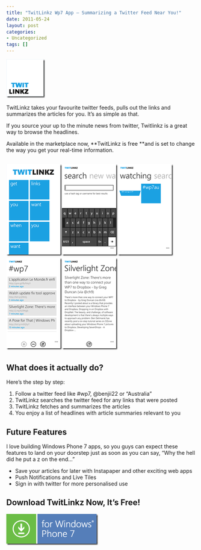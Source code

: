 ```yaml
---
title: "TwitLinkz Wp7 App – Summarizing a Twitter Feed Near You!"
date: 2011-05-24
layout: post
categories:
- Uncategorized
tags: []
---
```


[![SmallMobileTile_99x99](/wp-content/uploads/2011/05/SmallMobileTile_99x99_thumb.png "SmallMobileTile_99x99")](/wp-content/uploads/2011/05/SmallMobileTile_99x99.png)

TwitLinkz takes your favourite twitter feeds, pulls out the links and summarizes the articles for you. It’s as simple as that.

If you source your up to the minute news from twitter, Twitlinkz is a great way to browse the headlines.

Available in the marketplace now, **TwitLinkz is free **and is set to change the way you get your real-time information.

## [![loadingScreen](/wp-content/uploads/2011/05/loadingScreen_thumb.png "loadingScreen")](/wp-content/uploads/2011/05/loadingScreen.png)[![search](/wp-content/uploads/2011/05/search_thumb.png "search")](/wp-content/uploads/2011/05/search.png)[![watching2](/wp-content/uploads/2011/05/watching2_thumb.png "watching2")](/wp-content/uploads/2011/05/watching2.png)[![linklist](/wp-content/uploads/2011/05/linklist_thumb.png "linklist")](/wp-content/uploads/2011/05/linklist.png)[![article](/wp-content/uploads/2011/05/article_thumb.png "article")](/wp-content/uploads/2011/05/article.png)

## What does it actually do?

Here’s the step by step:

1.  Follow a twitter feed like #wp7, @benjii22 or “Australia”
2.  TwitLinkz searches the twitter feed for any links that were posted
3.  TwitLinkz fetches and summarizes the articles
4.  You enjoy a list of headlines with article summaries relevant to you  

## Future Features

I love building Windows Phone 7 apps, so you guys can expect these features to land on your doorstep just as soon as you can say, “Why the hell did he put a z on the end…”

*   Save your articles for later with Instapaper and other exciting web apps
*   Push Notifications and Live Tiles
*   Sign in with twitter for more personalised use  

## Download TwitLinkz Now, It’s Free!

[![wp7_278x92_blue](/wp-content/uploads/2011/05/wp7_English_278x92_blue.png "wp7_278x92_blue")](http://social.zune.net/redirect?type=phoneApp&amp;id=15b26053-f17e-e011-986b-78e7d1fa76f8 "Download TwitLinkz for Windows Phone 7")
